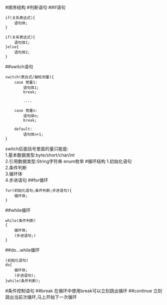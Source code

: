 #顺序结构
#判断语句
##if语句
```
if(关系表达式){
    语句体;
}
```

```
if(关系表达式){
    语句体1;
}else{
    语句体2;
}
```

##switch语句
```
switch(表达式/被检测量){
    case 常量1:
        语句体1;
        break;

        ....

    case 常量n:
        语句体n;
        break;

    default:
        语句体n+1;
}
```
switch后面括号里面的量只能是:  
1.基本数据类型:byte/short/char/int  
2.引用数据类型:String字符串 enum枚举
#循环结构
1.初始化语句  
2.条件判断  
3.循环体  
4.步进语句 
##for循环
```
for(初始化语句;条件判断;步进语句){
    循环体;
} 
```
##while循环
```
while(条件判断)
{
    循环体;
    (步进语句;)
} 
```
##do...while循环
```
(初始化语句)
do{
    循环体;
    (步进语句);
}while(条件判断);
```
#条件控制语句
##break
在循环中使用break可以立刻跳出循环
##continue
立刻跳出当前次循环,马上开始下一次循环